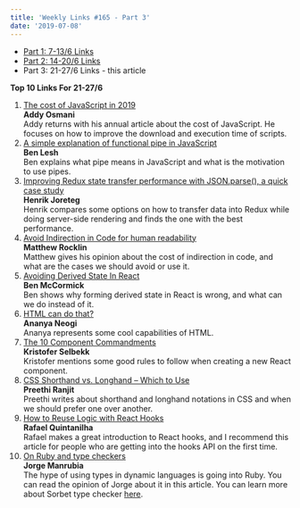 ```yaml
---
title: 'Weekly Links #165 - Part 3'
date: '2019-07-08'
---
```


* [Part 1: 7-13/6 Links](https://yearn2learn.netlify.com/weekly-links/2019-07-06/)  
* [Part 2: 14-20/6 Links](https://yearn2learn.netlify.com/weekly-links/2019-07-07/)  
* Part 3: 21-27/6 Links - this article

**Top 10 Links For 21-27/6**

1. [The cost of JavaScript in 2019](https://v8.dev/blog/cost-of-javascript-2019)  
   **Addy Osmani**  
   Addy returns with his annual article about the cost of JavaScript. He focuses on how to improve the download and execution time of scripts.
2. [A simple explanation of functional pipe in JavaScript](https://dev.to/benlesh/a-simple-explanation-of-functional-pipe-in-javascript-2hbj)  
   **Ben Lesh**  
   Ben explains what pipe means in JavaScript and what is the motivation to use pipes.
3. [Improving Redux state transfer performance with JSON.parse(), a quick case study](https://joreteg.com/blog/improving-redux-state-transfer-performance)  
   **Henrik Joreteg**  
   Henrik compares some options on how to transfer data into Redux while doing server-side rendering and finds the one with the best performance.
4. [Avoid Indirection in Code for human readability](http://matthewrocklin.com/blog/work/2019/06/23/avoid-indirection)  
   **Matthew Rocklin**   
   Matthew gives his opinion about the cost of indirection in code, and what are the cases we should avoid or use it. 
5. [Avoiding Derived State In React](https://benmccormick.org/2019/06/24/derived-state)  
   **Ben McCormick**  
   Ben shows why forming derived state in React is wrong, and what can we do instead of it.  
6. [HTML can do that?](https://dev.to/ananyaneogi/html-can-do-that-c0n)  
   **Ananya Neogi**  
   Ananya represents some cool capabilities of HTML.
7. [The 10 Component Commandments](https://dev.to/selbekk/the-10-component-commandments-2a7f)  
   **Kristofer Selbekk**   
   Kristofer mentions some good rules to follow when creating a new React component. 
8. [CSS Shorthand vs. Longhand – Which to Use](https://www.hongkiat.com/blog/css-shorthand-longhand-notations/)  
**Preethi Ranjit**  
Preethi writes about shorthand and longhand notations in CSS and when we should prefer one over another. 
9. [How to Reuse Logic with React Hooks](https://rafaelquintanilha.com/how-to-reuse-logic-with-react-hooks/)  
**Rafael Quintanilha**  
Rafael makes a great introduction to React hooks, and I recommend this article for people who are getting into the hooks API on the first time.
10. [On Ruby and type checkers](https://www.jorgemanrubia.com/2019/06/22/on-ruby-and-type-checkers/)  
    **Jorge Manrubia**  
    The hype of using types in dynamic languages is going into Ruby. You can read the opinion of Jorge about it in this article. You can learn more about Sorbet type checker [here](https://sorbet.org/blog/2019/06/20/open-sourcing-sorbet).
